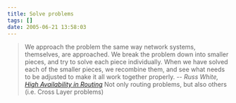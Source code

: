 ```yaml
---
title: Solve problems
tags: []
date: 2005-06-21 13:58:03
---
```


> We approach the problem the same way network systems, themselves, are approached. We break the problem down into smaller pieces, and try to solve each piece individually. When we have solved each of the smaller pieces, we recombine them, and see what needs to be adjusted to make it all work together properly.
> -- _Russ White, [High Availability in Routing](http://www.cisco.com/en/US/about/ac123/ac147/archived_issues/ipj_7-1/high_availability_routing.html)_
Not only routing problems, but also others (i.e. Cross Layer problems)

